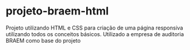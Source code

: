 # projeto-braem-html
Projeto utilizando HTML e CSS para criação de uma página responsiva utilizando todos os conceitos básicos. Utilizado a empresa de auditoria BRAEM como base do projeto
